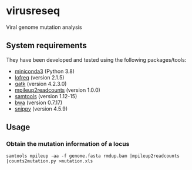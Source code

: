 # virusreseq
Viral genome mutation analysis

## System requirements
They have been developed and tested using the following packages/tools:
+ [miniconda3](https://conda.io/en/latest/miniconda.html) (Python 3.8)
+ [lofreq](https://github.com/CSB5/lofreq) (version 2.1.5)
+ [gatk](https://github.com/broadinstitute/gatk) (version 4.2.3.0)
+ [mpileup2readcounts](https://github.com/gatoravi/mpileup2readcounts) (version 1.0.0)
+ [samtools](https://github.com/samtools/samtools) (version 1.12-15)
+ [bwa](https://github.com/lh3/bwa) (version 0.7.17)
+ [snippy](https://github.com/tseemann/snippy) (version 4.5.9)

## Usage
### Obtain the mutation information of a locus
```
samtools mpileup -aa -f genome.fasta rmdup.bam |mpileup2readcounts |counts2mutation.py >mutation.xls
```
